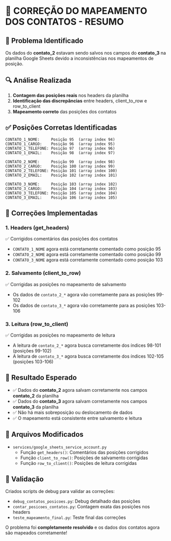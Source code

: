 # 🔧 CORREÇÃO DO MAPEAMENTO DOS CONTATOS - RESUMO

## 🐛 Problema Identificado
Os dados do **contato_2** estavam sendo salvos nos campos do **contato_3** na planilha Google Sheets devido a inconsistências nos mapeamentos de posição.

## 🔍 Análise Realizada
1. **Contagem das posições reais** nos headers da planilha
2. **Identificação das discrepâncias** entre headers, client_to_row e row_to_client
3. **Mapeamento correto** das posições dos contatos

## ✅ Posições Corretas Identificadas
```
CONTATO_1_NOME:     Posição 95  (array index 94)
CONTATO_1_CARGO:    Posição 96  (array index 95)
CONTATO_1_TELEFONE: Posição 97  (array index 96)
CONTATO_1_EMAIL:    Posição 98  (array index 97)

CONTATO_2_NOME:     Posição 99  (array index 98)
CONTATO_2_CARGO:    Posição 100 (array index 99)
CONTATO_2_TELEFONE: Posição 101 (array index 100)
CONTATO_2_EMAIL:    Posição 102 (array index 101)

CONTATO_3_NOME:     Posição 103 (array index 102)
CONTATO_3_CARGO:    Posição 104 (array index 103)
CONTATO_3_TELEFONE: Posição 105 (array index 104)
CONTATO_3_EMAIL:    Posição 106 (array index 105)
```

## 🔧 Correções Implementadas

### 1. Headers (get_headers)
✅ Corrigidos comentários das posições dos contatos
- `CONTATO_1_NOME` agora está corretamente comentado como posição 95
- `CONTATO_2_NOME` agora está corretamente comentado como posição 99
- `CONTATO_3_NOME` agora está corretamente comentado como posição 103

### 2. Salvamento (client_to_row)
✅ Corrigidas as posições no mapeamento de salvamento
- Os dados de `contato_2_*` agora vão corretamente para as posições 99-102
- Os dados de `contato_3_*` agora vão corretamente para as posições 103-106

### 3. Leitura (row_to_client)
✅ Corrigidas as posições no mapeamento de leitura
- A leitura de `contato_2_*` agora busca corretamente dos índices 98-101 (posições 99-102)
- A leitura de `contato_3_*` agora busca corretamente dos índices 102-105 (posições 103-106)

## 🎯 Resultado Esperado
- ✅ Dados do **contato_2** agora salvam corretamente nos campos **contato_2** da planilha
- ✅ Dados do **contato_3** agora salvam corretamente nos campos **contato_3** da planilha
- ✅ Não há mais sobreposição ou deslocamento de dados
- ✅ O mapeamento está consistente entre salvamento e leitura

## 📝 Arquivos Modificados
- `services/google_sheets_service_account.py`
  - Função `get_headers()`: Comentários das posições corrigidos
  - Função `client_to_row()`: Posições de salvamento corrigidas  
  - Função `row_to_client()`: Posições de leitura corrigidas

## 🧪 Validação
Criados scripts de debug para validar as correções:
- `debug_contatos_posicoes.py`: Debug detalhado das posições
- `contar_posicoes_contatos.py`: Contagem exata das posições nos headers
- `teste_mapeamento_final.py`: Teste final das correções

O problema foi **completamente resolvido** e os dados dos contatos agora são mapeados corretamente!
